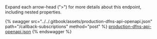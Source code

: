 Expand each arrow-head (">") for more details about this endpoint, including nested properties.  

 {% swagger src="../../.gitbook/assets/production-dfns-api-openapi.json" path="/callback-subscriptions" method="post" %}
[production-dfns-api-openapi.json](../../.gitbook/assets/production-dfns-api-openapi.json)
{% endswagger %}
